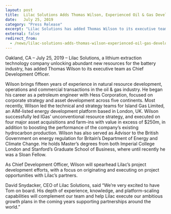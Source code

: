 ```yaml
---
layout: post
title:  Lilac Solutions Adds Thomas Wilson, Experienced Oil & Gas Developer, as Chief Development Officer
date:   July 25, 2019
category: "Press Release"
excerpt: "Lilac Solutions has added Thomas Wilson to its executive team as Chief Development Officer. Wilson brings fifteen years of experience in natural resource development, operations and commercial transactions in the oil & gas industry."
external: false
redirect_from:
  - /news/lilac-solutions-adds-thomas-wilson-experienced-oil-gas-developer-as-chief-development-officer
---
```


Oakland, CA – July 25, 2019 – Lilac Solutions, a lithium extraction technology company unlocking abundant new resources for the battery industry, has added Thomas Wilson to its executive team as Chief Development Officer.

Wilson brings fifteen years of experience in natural resource development, operations and commercial transactions in the oil & gas industry. He began his career as a petroleum engineer with Hess Corporation, focused on corporate strategy and asset development across five continents. Most recently, Wilson led the technical and strategy teams for Island Gas Limited, an AIM-listed energy development platform based in London, UK. Wilson successfully led IGas’ unconventional resource strategy, and executed on four major asset acquisitions and farm-ins with value in excess of $250m, in addition to boosting the performance of the company’s existing hydrocarbon production. Wilson has also served as Advisor to the British Government on energy regulation for Britain’s Department of Energy and Climate Change. He holds Master’s degrees from both Imperial College London and Stanford’s Graduate School of Business, where until recently he was a Sloan Fellow.

As Chief Development Officer, Wilson will spearhead Lilac’s project development efforts, with a focus on originating and executing on project opportunities with Lilac’s partners. 

David Snydacker, CEO of Lilac Solutions, said “We’re very excited to have Tom on board. His depth of experience, knowledge, and platform-scaling capabilities will complement our team and help Lilac execute our ambitious growth plans in the coming years supporting partnerships around the world.”